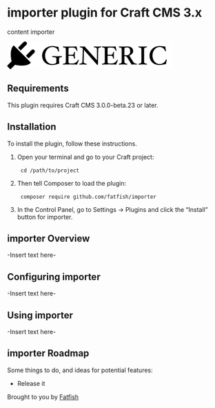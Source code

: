 # importer plugin for Craft CMS 3.x

content importer

![Screenshot](resources/img/plugin-logo.png)

## Requirements

This plugin requires Craft CMS 3.0.0-beta.23 or later.

## Installation

To install the plugin, follow these instructions.

1. Open your terminal and go to your Craft project:

        cd /path/to/project

2. Then tell Composer to load the plugin:

        composer require github.com/fatfish/importer

3. In the Control Panel, go to Settings → Plugins and click the “Install” button for importer.

## importer Overview

-Insert text here-

## Configuring importer

-Insert text here-

## Using importer

-Insert text here-

## importer Roadmap

Some things to do, and ideas for potential features:

* Release it

Brought to you by [Fatfish](Fatfish.com.au)
